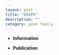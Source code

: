 ```yaml
---
layout: post
title: "OSSPX"
description: ""
category: gene family
---
```


* **Information**  

* **Publication**  


